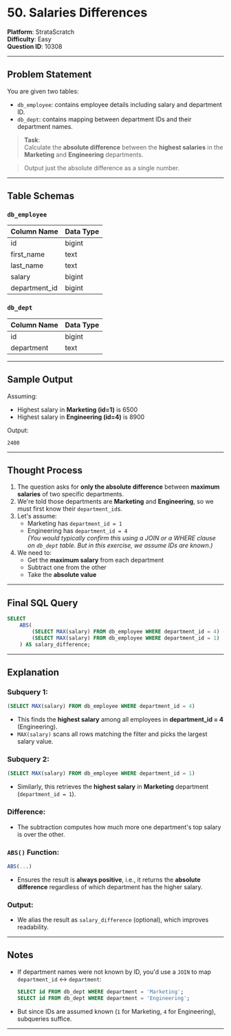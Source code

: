 
# 50. Salaries Differences

**Platform**: StrataScratch  
**Difficulty**: Easy  
**Question ID**: 10308  

---

## Problem Statement

You are given two tables:

- `db_employee`: contains employee details including salary and department ID.
- `db_dept`: contains mapping between department IDs and their department names.

> **Task**:  
Calculate the **absolute difference** between the **highest salaries** in the **Marketing** and **Engineering** departments.

> Output just the absolute difference as a single number.

---

## Table Schemas

### `db_employee`

| Column Name   | Data Type |
|---------------|-----------|
| id            | bigint    |
| first_name    | text      |
| last_name     | text      |
| salary        | bigint    |
| department_id | bigint    |

### `db_dept`

| Column Name | Data Type |
|-------------|-----------|
| id          | bigint    |
| department  | text      |

---

## Sample Output

Assuming:
- Highest salary in **Marketing (id=1)** is 6500
- Highest salary in **Engineering (id=4)** is 8900

Output:
```
2400
```

---

## Thought Process

1. The question asks for **only the absolute difference** between **maximum salaries** of two specific departments.
2. We're told those departments are **Marketing** and **Engineering**, so we must first know their `department_id`s.
3. Let's assume:
   - Marketing has `department_id = 1`
   - Engineering has `department_id = 4`  
   *(You would typically confirm this using a JOIN or a WHERE clause on `db_dept` table. But in this exercise, we assume IDs are known.)*
4. We need to:
   - Get the **maximum salary** from each department
   - Subtract one from the other
   - Take the **absolute value**

---

## Final SQL Query

```sql
SELECT 
    ABS(
        (SELECT MAX(salary) FROM db_employee WHERE department_id = 4) -
        (SELECT MAX(salary) FROM db_employee WHERE department_id = 1)
    ) AS salary_difference;
```

---

## Explanation 
### Subquery 1:
```sql
(SELECT MAX(salary) FROM db_employee WHERE department_id = 4)
```
- This finds the **highest salary** among all employees in **department_id = 4** (Engineering).
- `MAX(salary)` scans all rows matching the filter and picks the largest salary value.

### Subquery 2:
```sql
(SELECT MAX(salary) FROM db_employee WHERE department_id = 1)
```
- Similarly, this retrieves the **highest salary** in **Marketing** department (`department_id = 1`).

### Difference:
- The subtraction computes how much more one department's top salary is over the other.

### `ABS()` Function:
```sql
ABS(...)
```
- Ensures the result is **always positive**, i.e., it returns the **absolute difference** regardless of which department has the higher salary.

### Output:
- We alias the result as `salary_difference` (optional), which improves readability.

---


## Notes

- If department names were not known by ID, you'd use a `JOIN` to map `department_id` ↔ `department`:
  ```sql
  SELECT id FROM db_dept WHERE department = 'Marketing';
  SELECT id FROM db_dept WHERE department = 'Engineering';
  ```

- But since IDs are assumed known (`1` for Marketing, `4` for Engineering), subqueries suffice.

---
